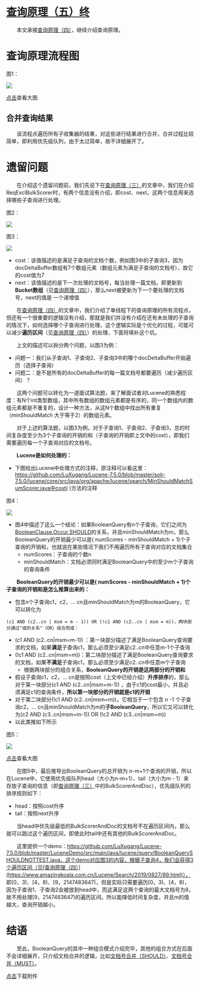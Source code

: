 # [查询原理（五）终](https://www.amazingkoala.com.cn/Lucene/Search/)

&emsp;&emsp;本文承接[查询原理（四）](https://www.amazingkoala.com.cn/Lucene/Search/2019/0827/89.html)，继续介绍查询原理。

# 查询原理流程图

图1：

<img src="查询原理（五）-image/1.png">

[点击]()查看大图

## 合并查询结果

&emsp;&emsp;该流程点遍历所有子收集器的结果，对这些进行结果进行合并，合并过程比较简单，即利用优先级队列，由于太过简单，故不详细展开了。

# 遗留问题

&emsp;&emsp;在介绍这个遗留问题前，我们先说下在[查询原理（三）](https://www.amazingkoala.com.cn/Lucene/Search/2019/0823/88.html)的文章中，我们在介绍ReqExclBulkScorer时，有两个信息没有介绍，即cost、next，这两个信息用来选择哪些子查询进行处理。

图2：

<img src="查询原理（五）-image/2.png">

图3：

<img src="查询原理（五）-image/3.png">

- cost：该值描述的是满足子查询的文档个数，例如图3中的子查询3，因为docDeltaBuffer数组有7个数组元素（数组元素为满足子查询的文档号），故它的cost值为7
- next：该值描述的是下一次处理的文档号，每当处理一篇文档，即更新到**Bucket数组**（见[查询原理（四）](https://www.amazingkoala.com.cn/Lucene/Search/2019/0827/89.html)），那么next被更新为下一个要处理的文档号，next的值是 一个递增值

&emsp;&emsp;在[查询原理（四）](https://www.amazingkoala.com.cn/Lucene/Search/2019/0827/89.html)的文章中，我们介绍了单线程下的查询原理的所有流程点，但还有一个很重要的逻辑没有介绍，那就是我们并没有介绍在还有未处理的子查询的情况下，如何选择哪个子查询进行处理，这个逻辑实际是个优化的过程，可能可以减少**遍历区间**（见[查询原理（四）](https://www.amazingkoala.com.cn/Lucene/Search/2019/0827/89.html)）的处理，下面将填补这个坑。

&emsp;&emsp;上文的描述可以拆分两个问题，以图3为例：

- 问题一：我们从子查询1、子查询2、子查询3中的哪个docDeltaBuffer开始遍历（选择子查询）
- 问题二：是不是所有的docDeltaBuffer的每一篇文档号都要遍历（减少遍历区间）？

&emsp;&emsp;这两个问题可以转化为一道面试算法题，来了解面试者对Lucene的熟悉程度：有N个int类型数组，其中所有数组的数组元素都是有序的，同一个数组内的数组元素都是不重复的，设计一种方法，从这N个数组中找出所有重复（minShouldMatch 大于等于2）的数组元素。

&emsp;&emsp;对于上述的算法题，以图3为例，对于子查询1、子查询2、子查询3，总的时间复杂度至少为3个子查询的开销的和（子查询的开销即上文中的cost），即我们需要遍历每一个子查询对应的文档号。

&emsp;&emsp;**Lucene是如何处理的：**

- 下图给出Lucene中处理方式的注释，原注释可以看这里：https://github.com/LuXugang/Lucene-7.5.0/blob/master/solr-7.5.0/lucene/core/src/java/org/apache/lucene/search/MinShouldMatchSumScorer.java中cost( )方法的注释

图4：

<img src="查询原理（五）-image/4.png">

- 图4中描述了这么一个结论：如果BooleanQuery有n个子查询，它们之间为[BooleanClause.Occur.SHOULD](https://www.amazingkoala.com.cn/Lucene/Search/2018/1211/25.html)的关系，并且minShouldMatch为m，那么BooleanQuery的开销最少可以是( numScores - minShouldMatch + 1)个子查询的开销和，也就说在某些情况下我们不用遍历所有子查询对应的文档集合
  - numScores：子查询的个数n
  - minShouldMatch：文档必须同时满足BooleanQuery中的至少m个子查询的查询条件

&emsp;&emsp;**BooleanQuery的开销最少可以是( numScores - minShouldMatch + 1)个子查询的开销和是怎么推算出来的：**

- 包含n个子查询c1，c2，... cn且minShouldMatch为m的BooleanQuery，它可以转化为

```text
(c1 AND (c2..cn | msm = m - 1)) OR (!c1 AND (c2..cn | msm = m))，两块部分通过"或的关系"（OR）组合而成：
```

- (c1 AND (c2..cn|msm=m-1)) ：第一块部分描述了满足BooleanQuery查询要求的文档，如果**满足**子查询c1，那么必须至少满足c2..cn中任意m-1个子查询
-  (!c1 AND (c2..cn|msm=m))：第二块部分描述了满足BooleanQuery查询要求的文档，如果**不满足**子查询c1，那么必须至少满足c2..cn中任意m个子查询
	- 根据两块部分的组合关系，**BooleanQuery的开销是这两部分的开销和**
- 假设子查询c1，c2，... cn是按照cost（上文中已经介绍）**升序排序**的，那么对于第一块部分(c1 AND (c2..cn|msm=m-1)) ，由于c1的cost最小，并且必须满足c1的查询条件，**所以第一块部分的开销就是c1的开销**
- 对于第二块部分(!c1 AND (c2..cn|msm=m))，它相当于一个包含 n -1 个子查询c2，... cn且minShouldMatch为m的**子BooleanQuery**，所以它又可以转化为(c2 AND (c3..cn|msm=m-1)) OR (!c2 AND (c3..cn|msm=m))
- 以此类推如下所示

图5：

<img src="查询原理（五）-image/5.png">

[点击]()查看大图

&emsp;&emsp;在图5中，最后推导出BooleanQuery的总开销为 n-m+1个查询的开销，所以在Lucene中，它使用优先级队列head（大小为n-m+1）、tail（大小为m - 1）来存放子查询的信息（即[查询原理（三）](https://www.amazingkoala.com.cn/Lucene/Search/2019/0823/88.html)中的BulkScorerAndDoc），优先级队列的排序规则如下：

- head：按照cost升序
- tail：按照next升序

&emsp;&emsp;当head中优先级最低的BulkScorerAndDoc的文档号不在遍历区间内，那么就可以跳过这个遍历区间，即使此时tail中还有其他的BulkScorerAndDoc。

&emsp;&emsp;这里提供一个demo：https://github.com/LuXugang/Lucene-7.5.0/blob/master/LuceneDemo/src/main/java/lucene/query/BooleanQuerySHOULDNOTTEST.java，这个demo对应图3的内容，根据子查询4，我们会获得3个遍历区间（见[查询原理（四）](https://www.amazingkoala.com.cn/Lucene/Search/2019/0827/89.html)）， 即[0，3)、[4，8)、[9，2147483647)，但是实际只需要遍历[0，3)、[4，8)，因为子查询1、子查询2会被放到head中，而这满足这两个查询的最大文档号为8，故不用处理[9，2147483647)的遍历区间，所以能降低时间复杂度，并且m的值越大，查询开销越小。

# 结语

&emsp;&emsp;至此，BooleanQuery的其中一种组合模式介绍完毕，其他的组合方式在后面不会详细展开，只介绍文档合并的逻辑，比如[文档号合并（SHOULD）](https://www.amazingkoala.com.cn/Lucene/Search/2018/1217/26.html)、[文档号合并（MUST）](https://www.amazingkoala.com.cn/Lucene/Search/2018/1218/27.html)。

[点击](http://www.amazingkoala.com.cn/attachment/Lucene/Search/查询原理/查询原理（五）终/查询原理（五）终.zip)下载附件